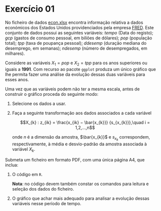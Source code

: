# Exercício 01

No ficheiro de dados [econ.xlsx](https://github.com/Gocho1234/ComputationalProject-PE/blob/main/ex01/econ.xlsx) encontra informação relativa a dados económicos dos Estados Unidos providenciados pela empresa [FRED](https://fred.stlouisfed.org/). Este conjunto de dados possui as seguintes variáveis: $tempo$ (Data do registo); $gcp$ (gastos de consumo pessoal, em biliões de dólares); $pop$ (população total); $tpp$ (taxa de poupança pessoal); $ddesemp$ (duração mediana do desemprego, em semanas); $ndesemp$ (número de desempregados, em milhares).

Considere as variáveis $X_{1} = pop$ e $X_{2} = tpp$ para os anos superiores ou iguais a **1991**. Com recurso ao pacote `ggplot` produza um único gráfico que lhe permita fazer uma análise da evolução dessas duas variáveis para esses anos.

Uma vez que as variáveis podem não ter a mesma escala, antes de construir o gráfico proceda do seguinte modo:

1. Selecione os dados a usar.

2. Faça a seguinte transformação aos dados associados a cada variável

   $$X_{k} : z_{ik} = \frac{x_{ik} − \bar{x_{k}}} {s_{x_{k}}},\quad i = 1,2,…,n$$

   onde $n$ é a dimensão da amostra, $\bar{x_{k}}$ e $s_{x_{k}}$ correspondem, respectivamente, à média e desvio-padrão da amostra associada à variável $X_{k}$.

Submeta um ficheiro em formato PDF, com uma única página A4, que inclua:

1. O código em `R`.

   **Nota**: no código devem também constar os comandos para leitura e seleção dos dados do ficheiro.

2. O gráfico que achar mais adequado para analisar a evolução dessas variáveis nesse período de tempo.
